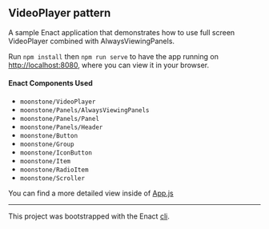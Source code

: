 ## VideoPlayer pattern

A sample Enact application that demonstrates how to use full screen VideoPlayer combined with AlwaysViewingPanels.

Run `npm install` then `npm run serve` to have the app running on [http://localhost:8080](http://localhost:8080), where you can view it in your browser.

#### Enact Components Used
- `moonstone/VideoPlayer`
- `moonstone/Panels/AlwaysViewingPanels`
- `moonstone/Panels/Panel`
- `moonstone/Panels/Header`
- `moonstone/Button`
- `moonstone/Group`
- `moonstone/IconButton`
- `moonstone/Item`
- `moonstone/RadioItem`
- `moonstone/Scroller`

You can find a more detailed view inside of [App.js](src/App/App.js)

---

This project was bootstrapped with the Enact [cli](https://github.com/enactjs/cli).
